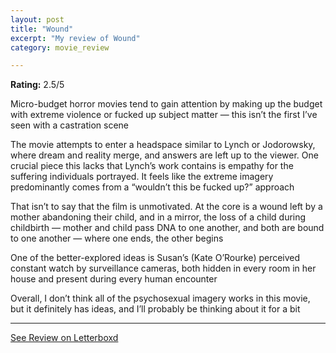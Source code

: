 ```yaml
---
layout: post
title: "Wound"
excerpt: "My review of Wound"
category: movie_review

---
```


**Rating:** 2.5/5

Micro-budget horror movies tend to gain attention by making up the budget with extreme violence or fucked up subject matter — this isn’t the first I’ve seen with a castration scene

The movie attempts to enter a headspace similar to Lynch or Jodorowsky, where dream and reality merge, and answers are left up to the viewer. One crucial piece this lacks that Lynch’s work contains is empathy for the suffering individuals portrayed. It feels like the extreme imagery predominantly comes from a “wouldn’t this be fucked up?” approach

That isn’t to say that the film is unmotivated. At the core is a wound left by a mother abandoning their child, and in a mirror, the loss of a child during childbirth — mother and child pass DNA to one another, and both are bound to one another — where one ends, the other begins

One of the better-explored ideas is Susan’s (Kate O’Rourke) perceived constant watch by surveillance cameras, both hidden in every room in her house and present during every human encounter

Overall, I don’t think all of the psychosexual imagery works in this movie, but it definitely has ideas, and I’ll probably be thinking about it for a bit

<hr>

[See Review on Letterboxd](https://boxd.it/4jN435)
